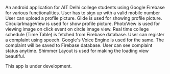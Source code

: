 An android application for AIT Delhi college students using Google Firebase for various functionalities.
User has to sign up with a valid mobile number
User can upload a profile picture.
Glide is used for showing profile picture.
CircularImageView is used for show profile picture.
PhotoView is used for viewing image on click event on circle image view.
Real time college schedule (Time Table) is fetched from Firebase database.
User can register a complaint using speech. Google's Voice Engine is used for the same.
The complaint will be saved to Firebase database.
User can see complaint status anytime.
Shimmer Layout is used for making the loading view beautiful.

This app is under development.


